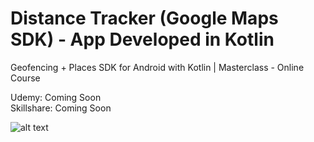 # Distance Tracker (Google Maps SDK) - App Developed in Kotlin

Geofencing + Places SDK for Android with Kotlin | Masterclass - Online Course

Udemy: Coming Soon
<br/>
Skillshare: Coming Soon

![alt text](https://i.postimg.cc/VNkTwPgk/Geofencing-Thumb-1.png)
